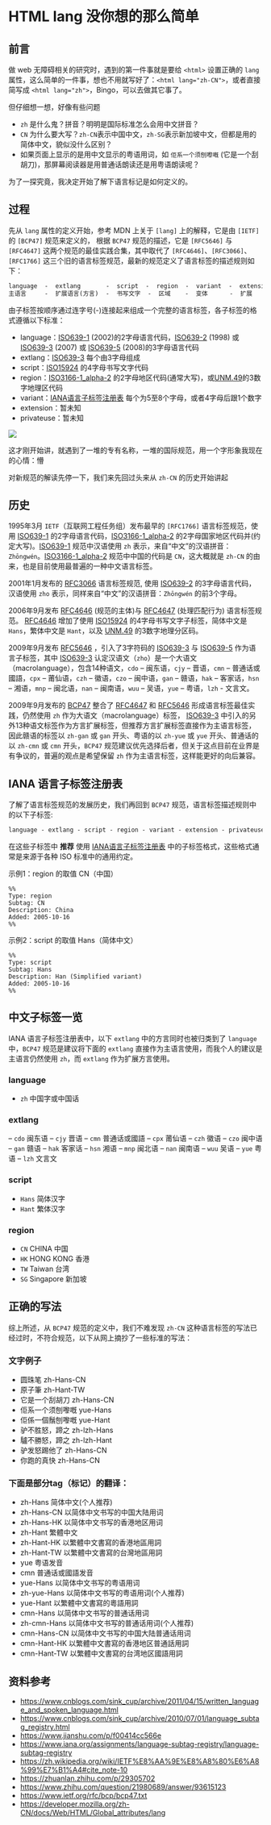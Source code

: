 
# HTML lang 没你想的那么简单

## 前言

做 web 无障碍相关的研究时，遇到的第一件事就是要给 `<html>` 设置正确的 `lang` 属性，这么简单的一件事，想也不用就写好了：`<html lang="zh-CN">`，或者直接简写成 `<html lang="zh">`，Bingo，可以去做其它事了。

但仔细想一想，好像有些问题

- `zh` 是什么鬼？拼音？明明是国际标准怎么会用中文拼音？
- `CN` 为什么要大写？`zh-CN`表示中国中文，`zh-SG`表示新加坡中文，但都是用的简体中文，貌似没什么区别？
- 如果页面上显示的是用中文显示的粤语用词，如 `佢系一个须刨嚟嘅` (它是一个刮胡刀)，那屏幕阅读器是用普通话朗读还是用粤语朗读呢？

为了一探究竟，我决定开始了解下语言标记是如何定义的。

## 过程

先从 `lang` 属性的定义开始，参考 MDN 上关于 `[lang]` 上的解释，它是由 `[IETF]` 的 `[BCP47]` 规范来定义的， 根据 `BCP47` 规范的描述，它是 `[RFC5646]` 与 `[RFC4647]` 这两个规范的最佳实践合集，其中取代了 `[RFC4646]`、`[RFC3066]`、`[RFC1766]` 这三个旧的语言标签规范，最新的规范定义了语言标签的描述规则如下：

```txt
language  -  extlang       -  script  -  region  -  variant  -  extension  -  privateuse
主语言     -  扩展语言(方言)  -  书写文字  -  区域    -  变体      -  扩展       -  私有
```

由子标签按顺序通过连字号(-)连接起来组成一个完整的语言标签，各子标签的格式遵循以下标准：

- language：[ISO639-1] (2002)的2字母语言代码，[ISO639-2] (1998) 或 [ISO639-3] (2007) 或 [ISO639-5] (2008)的3字母语言代码
- extlang：[ISO639-3] 每个由3字母组成
- script：[ISO15924] 的4字母书写文字代码
- region：[ISO3166-1_alpha-2] 的2字母地区代码(通常大写)，或[UNM.49]的3数字地理区代码
- variant：[IANA语言子标签注册表](language-subtag-registry) 每个为5至8个字母，或者4字母后跟1个数字
- extension：暂未知
- privateuse：暂未知

![](https://img.alicdn.com/tfs/TB1uHGYdq5s3KVjSZFNXXcD3FXa-292-300.jpg)

这才刚开始讲，就遇到了一堆的专有名称，一堆的国际规范，用一个字形象我现在的心情：懵

对新规范的解读先停一下，我们来先回过头来从 `zh-CN` 的历史开始讲起

## 历史

1995年3月 `IETF`（互联网工程任务组）发布最早的 `[RFC1766]` 语言标签规范，使用 [ISO639-1] 的2字母语言代码，[ISO3166-1_alpha-2] 的2字母国家地区代码并(约定大写)。[ISO639-1] 规范中汉语使用 `zh` 表示，来自“中文”的汉语拼音：`Zhōngwén`。[ISO3166-1_alpha-2] 规范中中国的代码是 `CN`，这大概就是 `zh-CN` 的由来，也是目前使用最普遍的一种中文语言标签。

2001年1月发布的 [RFC3066] 语言标签规范, 使用 [ISO639-2] 的3字母语言代码，汉语使用 `zho` 表示，同样来自“中文”的汉语拼音：`Zhōngwén` 的前3个字母。

2006年9月发布 [RFC4646] (规范的主体)与 [RFC4647] (处理匹配行为) 语言标签规范。 [RFC4646] 增加了使用 [ISO15924] 的4字母书写文字子标签，简体中文是 `Hans`，繁体中文是 `Hant`，以及 [UNM.49] 的3数字地理分区码。

2009年9月发布 [RFC5646] ，引入了3字符码的 [ISO639-3] 与 [ISO639-5] 作为语言子标签，其中 [ISO639-3] 认定汉语文（`zho`）是一个大语文（macrolanguage），包含14种语文，`cdo` – 闽东语，`cjy` – 晋语，`cmn` – 普通话或國語，`cpx` – 莆仙语，`czh` – 徽语，`czo` – 闽中语，`gan` – 赣语，`hak` – 客家话，`hsn` – 湘语，`mnp` – 闽北语，`nan` – 闽南语，`wuu` – 吴语，`yue` – 粤语，`lzh` - 文言文。

2009年9月发布的 [BCP47] 整合了 [RFC4647] 和 [RFC5646] 形成语言标签最佳实践，仍然使用 `zh` 作为大语文（macrolanguage）标签， [ISO639-3] 中引入的另外13种语文标签作为方言扩展标签，但推荐方言扩展标签直接作为主语言标签，因此赣语的标签以 `zh-gan` 或 `gan` 开头、粤语的以 `zh-yue` 或 `yue` 开头、普通话的以 `zh-cmn` 或 `cmn` 开头，`BCP47` 规范建议优先选择后者，但关于这点目前在业界是有争议的，普遍的观点是希望保留 `zh` 作为主语言标签，这样能更好的向后兼容。

## IANA 语言子标签注册表

了解了语言标签规范的发展历史，我们再回到 `BCP47` 规范，语言标签描述规则中的以下子标签:

```txt
language - extlang - script - region - variant - extension - privateuse
```

在这些子标签中 **推荐** 使用 [IANA语言子标签注册表](language-subtag-registry) 中的子标签格式，这些格式通常是来源于各种 ISO 标准中的通用约定。

示例1：region 的取值 CN（中国）

```
%%
Type: region
Subtag: CN
Description: China
Added: 2005-10-16
%%
```

示例2：script 的取值 Hans（简体中文）

```
%%
Type: script
Subtag: Hans
Description: Han (Simplified variant)
Added: 2005-10-16
%%
```

## 中文子标签一览

IANA 语言子标签注册表中，以下 `extlang` 中的方言同时也被归类到了 `language` 中，`BCP47` 规范是建议将下面的 `extlang` 直接作为主语言使用，而我个人的建议是主语言仍然使用 `zh`，而 `extlang` 作为扩展方言使用。

### language

- `zh` 中国字或中国话

### extlang

– `cdo` 闽东语
– `cjy` 晋语
– `cmn` 普通话或國語
– `cpx` 莆仙语
– `czh` 徽语
– `czo` 闽中语
– `gan` 赣语
– `hak` 客家话
– `hsn` 湘语
– `mnp` 闽北语
– `nan` 闽南语
– `wuu` 吴语
– `yue` 粤语
– `lzh` 文言文

### script

- `Hans` 简体汉字
- `Hant` 繁体汉字

### region

- `CN` CHINA 中国
- `HK` HONG KONG 香港
- `TW` Taiwan 台湾
- `SG` Singapore 新加坡


## 正确的写法

综上所述，从 `BCP47` 规范的定义中，我们不难发现 `zh-CN` 这种语言标签的写法已经过时，不符合规范，以下从网上摘抄了一些标准的写法：

### 文字例子

- 圆珠笔   zh-Hans-CN
- 原子筆   zh-Hant-TW
- 它是一个刮胡刀    zh-Hans-CN
- 佢系一个须刨嚟嘅    yue-Hans
- 佢係一個鬚刨嚟嘅    yue-Hant
- 驴不胜怒，蹄之    zh-lzh-Hans
- 驢不勝怒，蹄之    zh-lzh-Hant
- 驴发怒踢他了    zh-Hans-CN
- 你跑的真快    zh-Hans-CN

### 下面是部分tag（标记）的翻译：

- zh-Hans    简体中文(个人推荐)
- zh-Hans-CN    以简体中文书写的中国大陆用词
- zh-Hans-HK    以简体中文书写的香港地区用词
- zh-Hant    繁體中文
- zh-Hant-HK    以繁體中文書寫的香港地區用詞
- zh-Hant-TW    以繁體中文書寫的台灣地區用詞
- yue    粤语发音
- cmn    普通话或國語发音
- yue-Hans    以简体中文书写的粤语用词
- zh-yue-Hans    以简体中文书写的粤语用词(个人推荐)
- yue-Hant    以繁體中文書寫的粵語用詞
- cmn-Hans    以简体中文书写的普通话用词
- zh-cmn-Hans    以简体中文书写的普通话用词(个人推荐)
- cmn-Hans-CN    以简体中文书写的中国大陆普通话用词
- cmn-Hant-HK    以繁體中文書寫的香港地区普通話用詞
- cmn-Hant-TW    以繁體中文書寫的台湾地区國語用詞

## 资料参考

- https://www.cnblogs.com/sink_cup/archive/2011/04/15/written_language_and_spoken_language.html
- https://www.cnblogs.com/sink_cup/archive/2010/07/01/language_subtag_registry.html
- https://www.jianshu.com/p/f00414cc566e
- https://www.iana.org/assignments/language-subtag-registry/language-subtag-registry
- https://zh.wikipedia.org/wiki/IETF%E8%AA%9E%E8%A8%80%E6%A8%99%E7%B1%A4#cite_note-10
- https://zhuanlan.zhihu.com/p/29305702
- https://www.zhihu.com/question/21980689/answer/93615123
- https://www.ietf.org/rfc/bcp/bcp47.txt
- https://developer.mozilla.org/zh-CN/docs/Web/HTML/Global_attributes/lang



[UNM.49]: https://zh.wikipedia.org/wiki/UN_M.49
[ISO3166-1_alpha-2]: https://zh.wikipedia.org/wiki/ISO_3166-1%E4%BA%8C%E4%BD%8D%E5%AD%97%E6%AF%8D%E4%BB%A3%E7%A0%81
[ISO15924]: https://www.unicode.org/iso15924/iso15924-codes.html
[ISO639-1]: http://www.mathguide.de/info/tools/languagecode.html
[ISO639-2]: https://www.loc.gov/standards/iso639-2/php/code_list.php
[ISO639-3]: https://iso639-3.sil.org/code_tables/639/data
[ISO639-5]: https://www.loc.gov/standards/iso639-5/id.php
[language-subtag-registry]: https://www.iana.org/assignments/language-subtag-registry/language-subtag-registry
[RFC3066]: https://tools.ietf.org/rfc/rfc3066.txt
[RFC4646]: https://tools.ietf.org/rfc/rfc4646.txt
[RFC1766]: https://tools.ietf.org/rfc/rfc1766.txt
[RFC4647]: https://tools.ietf.org/rfc/rfc4647.txt
[RFC5646]: https://tools.ietf.org/rfc/rfc5646.txt
[lang]: https://developer.mozilla.org/zh-CN/docs/Web/HTML/Global_attributes/lang
[IETF]: https://zh.wikipedia.org/wiki/%E4%BA%92%E8%81%94%E7%BD%91%E5%B7%A5%E7%A8%8B%E4%BB%BB%E5%8A%A1%E7%BB%84
[BCP47]: https://www.ietf.org/rfc/bcp/bcp47.txt